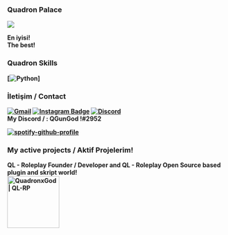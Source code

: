 ### Quadron Palace
![](https://media.tenor.com/images/1c5c0af7ea171da6c37568d79b5f3da5/tenor.gif)

<strong> En iyisi! <br>
<strong> The best! <br>
### Quadron Skills
[![Python](https://img.shields.io/badge/Python-14354C?style=for-the-badge&logo=python&logoColor=white)]

### İletişim / Contact 
[![Gmail](https://img.shields.io/badge/-quadronxgod@gmail.com-c14438?style=flat-square&logo=Gmail&logoColor=white&link=mailto:quadronxgod@gmail.com)](mailto:quadronxgod@gmail.com)
[![Instagram Badge](https://img.shields.io/badge/-@quadronxgod-F44747?style=flat-square&labelColor=F44747&logo=instagram&logoColor=white&link=https://instagram.com/quadronxgod)](https://instagram.com/quadronxgod)
[![Discord](https://img.shields.io/discord/850026293537669150?label=QL-RP&logo=discord&style=social)](https://discord.gg/K3fQPXAcSu)
<br>
<strong> My Discord / : QGunGod !#2952


  
  [![spotify-github-profile](https://spotify-github-profile.vercel.app/api/view?uid=68792s27uxas4tbcpjnqjzsht&cover_image=true&theme=novatorem)](https://spotify-github-profile.vercel.app/api/view?uid=68792s27uxas4tbcpjnqjzsht&redirect=true)
  
  
  ### My active projects / Aktif Projelerim!
  QL - Roleplay Founder / Developer and QL - Roleplay Open Source based plugin and skript world! <br>
 [<img class="left" alt="QuadronxGod | QL-RP" width="120px" src="https://cdn.discordapp.com/attachments/850026294015557673/851609423218475048/LOGO_1.png" />][ql-rp] 


  
[ql-rp]: https://discord.gg/K3fQPXAcSu
